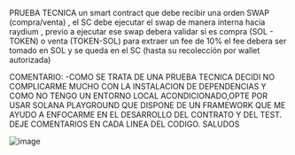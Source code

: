 PRUEBA TECNICA
un smart contract que debe recibir una orden SWAP (compra/venta) , el SC debe ejecutar el swap de manera interna hacia raydium , 
previo a ejecutar ese swap debera validar si es compra (SOL - TOKEN) o venta (TOKEN-SOL) para extraer un fee de 10% el fee debera 
ser tomado en SOL y se queda en el SC (hasta su recolección por wallet autorizada) 

COMENTARIO:
-COMO SE TRATA DE UNA PRUEBA TECNICA DECIDI NO COMPLICARME MUCHO CON LA INSTALACION DE DEPENDENCIAS Y COMO NO TENGO UN ENTORNO 
LOCAL ACONDICIONADO,OPTE POR USAR SOLANA PLAYGROUND QUE DISPONE DE UN FRAMEWORK QUE ME AYUDO A ENFOCARME EN EL DESARROLLO DEL 
CONTRATO Y DEL TEST. DEJE COMENTARIOS EN CADA LINEA DEL CODIGO. SALUDOS

![image](https://github.com/user-attachments/assets/6ae62669-b987-4bff-bc00-3faa3894f6cc)
